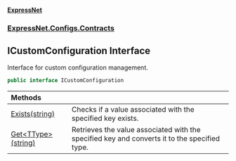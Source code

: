 #### [ExpressNet](ExpressNet.md 'ExpressNet')
### [ExpressNet.Configs.Contracts](ExpressNet.Configs.Contracts.md 'ExpressNet.Configs.Contracts')

## ICustomConfiguration Interface

Interface for custom configuration management.

```csharp
public interface ICustomConfiguration
```

| Methods | |
| :--- | :--- |
| [Exists(string)](ExpressNet.Configs.Contracts.ICustomConfiguration.Exists(string).md 'ExpressNet.Configs.Contracts.ICustomConfiguration.Exists(string)') | Checks if a value associated with the specified key exists. |
| [Get&lt;TType&gt;(string)](ExpressNet.Configs.Contracts.ICustomConfiguration.Get_TType_(string).md 'ExpressNet.Configs.Contracts.ICustomConfiguration.Get<TType>(string)') | Retrieves the value associated with the specified key and converts it to the specified type. |
